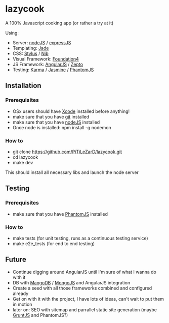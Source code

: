 # lazycook

A 100% Javascript cooking app (or rather a try at it)

Using:
 * Server: [nodeJS](http://nodejs.org/) / [expressJS](http://expressjs.com/)
 * Templating: [Jade](http://jade-lang.com/)  
 * CSS: [Stylus](http://learnboost.github.io/stylus/docs/js.html) / [Nib](http://visionmedia.github.io/nib/)
 * Visual Framework: [Foundation4](foundation.zurb.com)
 * JS Framework: [AngularJS](http://angularjs.org/) / [Zepto](http://zeptojs.com/)
 * Testing: [Karma](http://karma-runner.github.io/0.8/index.html) / [Jasmine](http://pivotal.github.io/jasmine/) / [PhantomJS](http://phantomjs.org/)

## Installation

### Prerequisites
 * OSx users should have [Xcode](https://developer.apple.com/xcode/) installed before anything!
 * make sure that you have [git](http://git-scm.com/) installed
 * make sure that you have [nodeJS](http://nodejs.org/) installed
 * Once node is installed: npm install -g nodemon
 
### How to
 * git clone https://github.com/PiTiLeZarD/lazycook.git
 * cd lazycook
 * make dev 
 
This should install all necessary libs and launch the node server

## Testing

### Prerequisites
 * make sure that you have [PhantomJS](http://phantomjs.org/) installed

### How to
 * make tests (for unit testing, runs as a continuous testing service)
 * make e2e_tests (for end to end testing)

## Future
 * Continue digging around AngularJS until I'm sure of what I wanna do with it
 * DB with [MangoDB](http://www.mongodb.org/) / [MongoJS](https://github.com/gett/mongojs) and AngularJS integration
 * Create a seed with all those frameworks combined and configured already
 * Get on with it with the project, I have lots of ideas, can't wait to put them in motion
 * later on: SEO with sitemap and parrallel static site generation (maybe [GruntJS](http://gruntjs.com/getting-started) and PhantomJS?)
